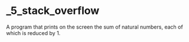 # _5_stack_overflow
A program that prints on the screen the sum of natural numbers, each of which is reduced by 1.